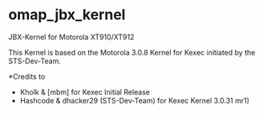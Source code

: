 omap_jbx_kernel
===============

JBX-Kernel for Motorola XT910/XT912


This Kernel is based on the Motorola 3.0.8 Kernel for Kexec initiated by the STS-Dev-Team.

*Credits to 

- Kholk & [mbm] for Kexec Initial Release
- Hashcode & dhacker29 (STS-Dev-Team) for Kexec Kernel 3.0.31 mr1)
